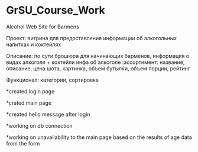 # GrSU_Course_Work
Alcohol Web Site for Barmens

Проект: витрина для предоставления информации об алкогольных напитках и коктейлях

Описание: по сути брошюра для начинающих барменов, информация о видах алкоголя + коктейли
инфа об алкоголе :ассортимент: название, описание, цена шота, картинка, объем бутылки, объем порции, рейтинг

Функционал: категории, сортировка

*created login page

*crated main page

*created hello message after login

*working on db connection

*working on unavailability to the main page based on the results of age data from the form
